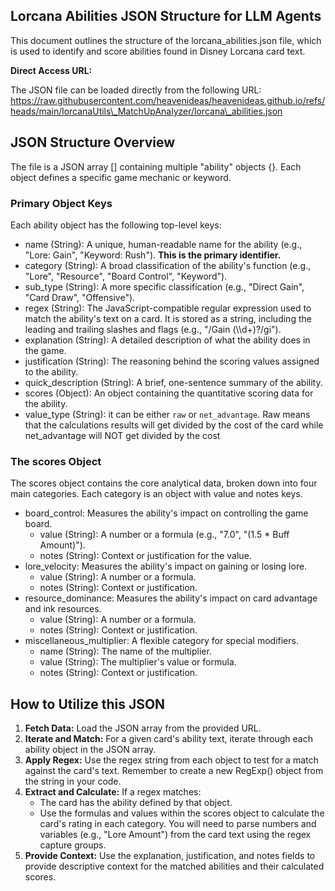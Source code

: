 ## **Lorcana Abilities JSON Structure for LLM Agents**

This document outlines the structure of the lorcana\_abilities.json file, which is used to identify and score abilities found in Disney Lorcana card text.

**Direct Access URL:**

The JSON file can be loaded directly from the following URL:  
https://raw.githubusercontent.com/heavenideas/heavenideas.github.io/refs/heads/main/lorcanaUtils\_MatchUpAnalyzer/lorcana\_abilities.json

## **JSON Structure Overview**

The file is a JSON array \[\] containing multiple "ability" objects {}. Each object defines a specific game mechanic or keyword.

### **Primary Object Keys**

Each ability object has the following top-level keys:

* name (String): A unique, human-readable name for the ability (e.g., "Lore: Gain", "Keyword: Rush"). **This is the primary identifier.**  
* category (String): A broad classification of the ability's function (e.g., "Lore", "Resource", "Board Control", "Keyword").  
* sub\_type (String): A more specific classification (e.g., "Direct Gain", "Card Draw", "Offensive").  
* regex (String): The JavaScript-compatible regular expression used to match the ability's text on a card. It is stored as a string, including the leading and trailing slashes and flags (e.g., "/Gain (\\\\d+)?/gi").  
* explanation (String): A detailed description of what the ability does in the game.  
* justification (String): The reasoning behind the scoring values assigned to the ability.  
* quick\_description (String): A brief, one-sentence summary of the ability.  
* scores (Object): An object containing the quantitative scoring data for the ability.
* value_type (String): it can be either `raw` or `net_advantage`. Raw means that the calculations results will get divided by the cost of the card while net_advantage will NOT get divided by the cost

### **The** scores **Object**

The scores object contains the core analytical data, broken down into four main categories. Each category is an object with value and notes keys.

* board\_control: Measures the ability's impact on controlling the game board.  
  * value (String): A number or a formula (e.g., "7.0", "(1.5 \* Buff Amount)").  
  * notes (String): Context or justification for the value.  
* lore\_velocity: Measures the ability's impact on gaining or losing lore.  
  * value (String): A number or a formula.  
  * notes (String): Context or justification.  
* resource\_dominance: Measures the ability's impact on card advantage and ink resources.  
  * value (String): A number or a formula.  
  * notes (String): Context or justification.  
* miscellaneous\_multiplier: A flexible category for special modifiers.  
  * name (String): The name of the multiplier.  
  * value (String): The multiplier's value or formula.  
  * notes (String): Context or justification.

## **How to Utilize this JSON**

1. **Fetch Data:** Load the JSON array from the provided URL.  
2. **Iterate and Match:** For a given card's ability text, iterate through each ability object in the JSON array.  
3. **Apply Regex:** Use the regex string from each object to test for a match against the card's text. Remember to create a new RegExp() object from the string in your code.  
4. **Extract and Calculate:** If a regex matches:  
   * The card has the ability defined by that object.  
   * Use the formulas and values within the scores object to calculate the card's rating in each category. You will need to parse numbers and variables (e.g., "Lore Amount") from the card text using the regex capture groups.  
5. **Provide Context:** Use the explanation, justification, and notes fields to provide descriptive context for the matched abilities and their calculated scores.